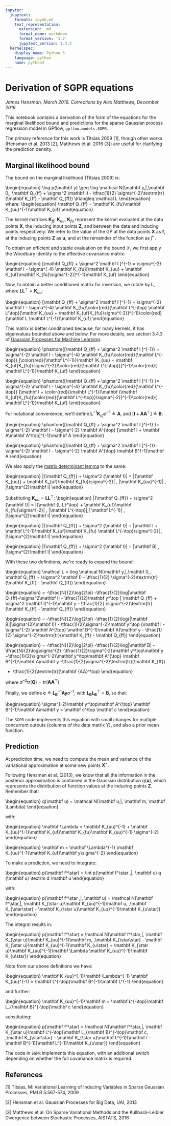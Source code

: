 ```yaml
---
jupyter:
  jupytext:
    formats: ipynb,md
    text_representation:
      extension: .md
      format_name: markdown
      format_version: '1.2'
      jupytext_version: 1.3.3
  kernelspec:
    display_name: Python 3
    language: python
    name: python3
---
```


# Derivation of SGPR equations

*James Hensman, March 2016. Corrections by Alex Matthews, December 2016*

This notebook contains a derivation of the form of the equations for the marginal likelihood bound and predictions for the sparse Gaussian process regression model in GPflow, `gpflow.models.SGPR`.

The primary reference for this work is Titsias 2009 [1], though other works (Hensman et al. 2013 [2], Matthews et al. 2016 [3]) are useful for clarifying the prediction density.

<!-- #region -->
## Marginal likelihood bound
The bound on the marginal likelihood (Titsias 2009) is:

\begin{equation}
\log p(\mathbf y) \geq \log \mathcal N(\mathbf y\,|\,\mathbf 0,\, \mathbf Q_{ff} + \sigma^2 \mathbf I) - \tfrac{1}{2} \sigma^{-2}\textrm{tr}(\mathbf K_{ff} - \mathbf Q_{ff}) \triangleq \mathcal L
\end{equation}
where:
\begin{equation}
\mathbf Q_{ff} = \mathbf K_{fu}\mathbf K_{uu}^{-1}\mathbf K_{uf}
\end{equation}


The kernel matrices $\mathbf K_{ff}$, $\mathbf K_{uu}$, $\mathbf K_{fu}$ represent the kernel evaluated at the data points $\mathbf X$, the inducing input points $\mathbf Z$, and between the data and inducing points respectively. We refer to the value of the GP at the data points $\mathbf X$ as $\mathbf f$, at the inducing points $\mathbf Z$ as $\mathbf u$, and at the remainder of the function as $f^\star$.

To obtain an efficient and stable evaluation on the bound $\mathcal L$, we first apply the Woodbury identity to the effective covariance matrix:

\begin{equation}
[\mathbf Q_{ff} + \sigma^2 \mathbf I ]^{-1} = \sigma^{-2} \mathbf I - \sigma^{-4} \mathbf K_{fu}[\mathbf K_{uu} + \mathbf K_{uf}\mathbf K_{fu}\sigma^{-2}]^{-1}\mathbf K_{uf}
\end{equation}

Now, to obtain a better conditioned matrix for inversion, we rotate by $\mathbf L$, where $\mathbf L\mathbf L^\top = \mathbf K_{uu}$:

\begin{equation}
[\mathbf Q_{ff} + \sigma^2 \mathbf I ]^{-1} = \sigma^{-2} \mathbf I - \sigma^{-4} \mathbf K_{fu}\color{red}{\mathbf L^{-\top} \mathbf L^\top}[\mathbf K_{uu} + \mathbf K_{uf}K_{fu}\sigma^{-2}]^{-1}\color{red}{\mathbf L \mathbf L^{-1}}\mathbf K_{uf}
\end{equation}

This matrix is better conditioned because, for many kernels, it has eigenvalues bounded above and below. For more details, see section 3.4.3 of [Gaussian Processes for Machine Learning](http://www.gaussianprocess.org/gpml/chapters/RW.pdf).

\begin{equation}
\phantom{[\mathbf Q_{ff} + \sigma^2 \mathbf I ]^{-1}} = \sigma^{-2} \mathbf I - \sigma^{-4} \mathbf K_{fu}\color{red}{\mathbf L^{-\top}} [\color{red}{\mathbf L^{-1}}\mathbf (K_{uu} + \mathbf K_{uf}K_{fu}\sigma^{-2})\color{red}{\mathbf L^{-\top}}]^{-1}\color{red}{ \mathbf L^{-1}}\mathbf K_{uf}
\end{equation}

\begin{equation}
\phantom{[\mathbf Q_{ff} + \sigma^2 \mathbf I ]^{-1} }= \sigma^{-2} \mathbf I - \sigma^{-4} \mathbf K_{fu}\color{red}{\mathbf L^{-\top}} [\mathbf I + \color{red}{\mathbf L^{-1}}\mathbf (\mathbf K_{uf}K_{fu})\color{red}{\mathbf L^{-\top}}\sigma^{-2}]^{-1}\color{red}{ \mathbf L^{-1}}\mathbf K_{uf}
\end{equation}

For notational convenience, we'll define $\mathbf L^{-1}\mathbf K_{uf}\sigma^{-1} \triangleq \mathbf A$, and  $[\mathbf I + \mathbf A\mathbf A^\top]\triangleq \mathbf B$:

\begin{equation}
\phantom{[\mathbf Q_{ff} + \sigma^2 \mathbf I ]^{-1} }= \sigma^{-2} \mathbf I - \sigma^{-2} \mathbf A^{\top} [\mathbf I + \mathbf A\mathbf A^\top]^{-1}\mathbf A
\end{equation}

\begin{equation}
\phantom{[\mathbf Q_{ff} + \sigma^2 \mathbf I ]^{-1}}= \sigma^{-2} \mathbf I - \sigma^{-2} \mathbf A^{\top} \mathbf B^{-1}\mathbf A
\end{equation}

We also apply the [matrix determinant lemma](https://en.wikipedia.org/wiki/Matrix_determinant_lemma) to the same:

\begin{equation}
|{\mathbf Q_{ff}} + \sigma^2 {\mathbf I}| = |{\mathbf K_{uu}} + 
 \mathbf K_{uf}\mathbf K_{fu}\sigma^{-2}| \, |\mathbf K_{uu}^{-1}| \, |\sigma^{2}\mathbf I|
\end{equation}

Substituting $\mathbf K_{uu} = {\mathbf {L L}^\top}$:
\begin{equation}
|{\mathbf Q_{ff}} + \sigma^2 {\mathbf I}| = |{\mathbf {L L}^\top} + 
 \mathbf K_{uf}\mathbf K_{fu}\sigma^{-2}| \, |\mathbf L^{-\top}|\,| \mathbf L^{-1}| \, |\sigma^{2}\mathbf I|
\end{equation}

\begin{equation}
|{\mathbf Q_{ff}} + \sigma^2 {\mathbf I}| = |\mathbf I + 
 \mathbf L^{-1}\mathbf K_{uf}\mathbf K_{fu} \mathbf L^{-\top}\sigma^{-2}| \, |\sigma^{2}\mathbf I|
\end{equation}

\begin{equation}
|{\mathbf Q_{ff}} + \sigma^2 {\mathbf I}| = |\mathbf B| \, |\sigma^{2}\mathbf I|
\end{equation}

With these two definitions, we're ready to expand the bound:

\begin{equation}
\mathcal L = \log \mathcal N(\mathbf y\,|\,\mathbf 0,\, \mathbf Q_{ff} + \sigma^2 \mathbf I) - \tfrac{1}{2} \sigma^{-2}\textrm{tr}(\mathbf K_{ff} - \mathbf Q_{ff})
\end{equation}

\begin{equation}
= -\tfrac{N}{2}\log{2\pi} -\tfrac{1}{2}\log|\mathbf Q_{ff}+\sigma^2\mathbf I| - \tfrac{1}{2}\mathbf y^\top [ \mathbf Q_{ff} + \sigma^2 \mathbf I]^{-1}\mathbf y - \tfrac{1}{2} \sigma^{-2}\textrm{tr}(\mathbf K_{ff} - \mathbf Q_{ff})
\end{equation}

\begin{equation}
= -\tfrac{N}{2}\log{2\pi} -\tfrac{1}{2}\log(|\mathbf B||\sigma^{2}\mathbf I|)  - \tfrac{1}{2}\sigma^{-2}\mathbf y^\top (\mathbf I - \sigma^{-2} \mathbf A^{\top} \mathbf B^{-1}\mathbf A)\mathbf y - \tfrac{1}{2} \sigma^{-2}\textrm{tr}(\mathbf K_{ff} - \mathbf Q_{ff})
\end{equation}

\begin{equation}
= -\tfrac{N}{2}\log{2\pi} 
-\tfrac{1}{2}\log|\mathbf B|
-\tfrac{N}{2}\log\sigma^{2}
-\tfrac{1}{2}\sigma^{-2}\mathbf y^\top\mathbf y
+\tfrac{1}{2}\sigma^{-2}\mathbf y^\top\mathbf A^{\top} \mathbf B^{-1}\mathbf A\mathbf y
-\tfrac{1}{2}\sigma^{-2}\textrm{tr}(\mathbf K_{ff})
+ \tfrac{1}{2}\textrm{tr}(\mathbf {AA}^\top)
\end{equation}

where $\sigma^{-2}\textrm{tr}(\mathbf Q) = \textrm{tr}(\mathbf {AA}^\top)$.

Finally, we define $\mathbf c \triangleq \mathbf L_{\mathbf B}^{-1}\mathbf A\mathbf y \sigma^{-1}$, with $\mathbf {L_BL_B}^\top = \mathbf B$, so that:

\begin{equation}
\sigma^{-2}\mathbf y^\top\mathbf A^{\top} \mathbf B^{-1}\mathbf A\mathbf y = 
\mathbf c^\top \mathbf c
\end{equation}

The `SGPR` code implements this equation with small changes for multiple concurrent outputs (columns of the data matrix Y), and also a prior mean function.

<!-- #endregion -->

## Prediction
At prediction time, we need to compute the mean and variance of the variational approximation at some new points $\mathbf X^\star$.

Following Hensman et al. (2013), we know that all the information in the posterior approximation is contained in the Gaussian distribution $q(\mathbf u)$, which represents the distribution of function values at the inducing points $\mathbf Z$. Remember that:

\begin{equation}
q(\mathbf u) = \mathcal N(\mathbf u\,|\,  \mathbf m, \mathbf \Lambda)
\end{equation}

with:

\begin{equation}
\mathbf \Lambda = \mathbf K_{uu}^{-1} + \mathbf K_{uu}^{-1}\mathbf K_{uf}\mathbf K_{fu}\mathbf K_{uu}^{-1} \sigma^{-2}
\end{equation}

\begin{equation}
\mathbf m = \mathbf \Lambda^{-1} \mathbf K_{uu}^{-1}\mathbf K_{uf}\mathbf y\sigma^{-2}
\end{equation}

To make a prediction, we need to integrate:

\begin{equation}
p(\mathbf f^\star) = \int p(\mathbf f^\star \,|\, \mathbf u) q (\mathbf u) \textrm d \mathbf u
\end{equation}

with:

\begin{equation}
p(\mathbf f^\star \,|\, \mathbf u) = \mathcal N(\mathbf f^\star\,|\, \mathbf K_{\star u}\mathbf K_{uu}^{-1}\mathbf u, \,\mathbf K_{\star\star} - \mathbf K_{\star u}\mathbf K_{uu}^{-1}\mathbf K_{u\star})
\end{equation}

The integral results in:

\begin{equation}
p(\mathbf f^\star) = \mathcal N(\mathbf f^\star\,|\, \mathbf K_{\star u}\mathbf K_{uu}^{-1}\mathbf m, \,\mathbf K_{\star\star} - \mathbf K_{\star u}\mathbf K_{uu}^{-1}\mathbf K_{u\star} + \mathbf K_{\star u}\mathbf K_{uu}^{-1}\mathbf \Lambda \mathbf K_{uu}^{-1}\mathbf K_{u\star})
\end{equation}

Note from our above definitions we have:

\begin{equation}
\mathbf K_{uu}^{-1}\mathbf \Lambda^{-1} \mathbf K_{uu}^{-1} = 
\mathbf L^{-\top}\mathbf B^{-1}\mathbf L^{-1}
\end{equation}

and further:

\begin{equation}
\mathbf K_{uu}^{-1}\mathbf m = \mathbf L^{-\top}\mathbf L_{\mathbf B}^{-\top}\mathbf c
\end{equation}

substituting:

\begin{equation}
p(\mathbf f^\star) = \mathcal N(\mathbf f^\star\,|\, \mathbf K_{\star u}\mathbf L^{-\top}\mathbf L_{\mathbf B}^{-\top}\mathbf c, \,\mathbf K_{\star\star} - \mathbf K_{\star u}\mathbf L^{-1}(\mathbf I - \mathbf B^{-1})\mathbf L^{-1}\mathbf K_{u\star})
\end{equation}

The code in `SGPR` implements this equation, with an additional switch depending on whether the full covariance matrix is required.



## References

[1] Titsias, M: Variational Learning of Inducing Variables in Sparse Gaussian Processes, PMLR 5:567-574, 2009

[2] Hensman et al: Gaussian Processes for Big Data, UAI, 2013

[3] Matthews et al: On Sparse Variational Methods and the Kullback-Leibler Divergence between Stochastic Processes, AISTATS, 2016


